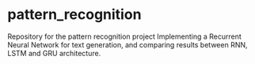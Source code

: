 # pattern_recognition
Repository for the pattern recognition project
Implementing a Recurrent Neural Network for text generation, and comparing results between RNN, LSTM and GRU architecture. 
